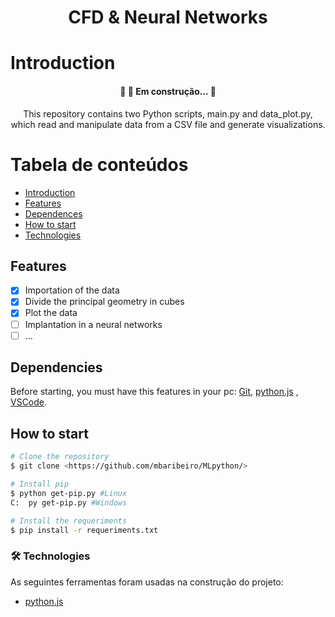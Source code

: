 <h1 align="center">CFD & Neural Networks</h1>

# Introduction

<h4 align="center"> 
	🚧 🚀 Em construção...  🚧
</h4>

<p align="center">This repository contains two Python scripts, main.py and data_plot.py, which read and manipulate data from a CSV file and generate visualizations.</p>

Tabela de conteúdos
=================
<!--ts-->
   * [Introduction](#Introduction)
   * [Features](#tabela-de-conteudo)
   * [Dependences](#dependencies)
   * [How to start](#How-to-start)
   * [Technologies](#🛠-technologies)
<!--te-->

## Features

- [x] Importation of the data
- [x] Divide the principal geometry in cubes
- [x] Plot the data
- [ ] Implantation in a neural networks
- [ ] ...

## Dependencies

Before starting, you must have this features in your pc:
[Git](https://git-scm.com), 
[python.js](https://www.python.org/) , 
[VSCode](https://code.visualstudio.com/).

## How to start

```bash
# Clone the repository
$ git clone <https://github.com/mbaribeiro/MLpython/>

# Install pip
$ python get-pip.py #Linux
C:  py get-pip.py #Windows

# Install the requeriments
$ pip install -r requeriments.txt
```

### 🛠 Technologies

As seguintes ferramentas foram usadas na construção do projeto:

- [python.js](https://www.python.org/)

